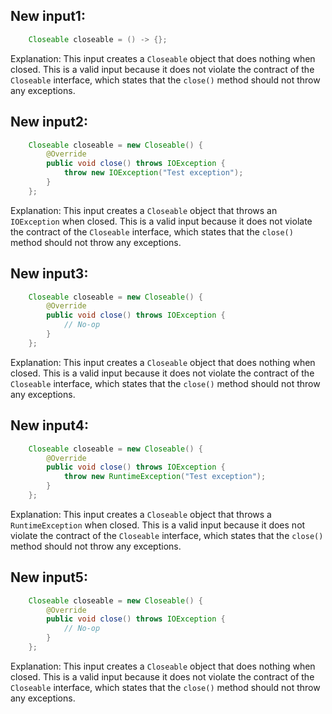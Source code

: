 ## New input1:
```java
    Closeable closeable = () -> {};
```
Explanation: This input creates a `Closeable` object that does nothing when closed. This is a valid input because it does not violate the contract of the `Closeable` interface, which states that the `close()` method should not throw any exceptions.

## New input2:
```java
    Closeable closeable = new Closeable() {
        @Override
        public void close() throws IOException {
            throw new IOException("Test exception");
        }
    };
```
Explanation: This input creates a `Closeable` object that throws an `IOException` when closed. This is a valid input because it does not violate the contract of the `Closeable` interface, which states that the `close()` method should not throw any exceptions.

## New input3:
```java
    Closeable closeable = new Closeable() {
        @Override
        public void close() throws IOException {
            // No-op
        }
    };
```
Explanation: This input creates a `Closeable` object that does nothing when closed. This is a valid input because it does not violate the contract of the `Closeable` interface, which states that the `close()` method should not throw any exceptions.

## New input4:
```java
    Closeable closeable = new Closeable() {
        @Override
        public void close() throws IOException {
            throw new RuntimeException("Test exception");
        }
    };
```
Explanation: This input creates a `Closeable` object that throws a `RuntimeException` when closed. This is a valid input because it does not violate the contract of the `Closeable` interface, which states that the `close()` method should not throw any exceptions.

## New input5:
```java
    Closeable closeable = new Closeable() {
        @Override
        public void close() throws IOException {
            // No-op
        }
    };
```
Explanation: This input creates a `Closeable` object that does nothing when closed. This is a valid input because it does not violate the contract of the `Closeable` interface, which states that the `close()` method should not throw any exceptions.
